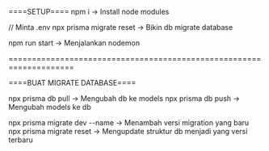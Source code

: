 ====SETUP====
npm i -> Install node modules

// Minta .env
npx prisma migrate reset -> Bikin db migrate database

npm run start -> Menjalankan nodemon

====================================================================

====BUAT MIGRATE DATABASE====

npx prisma db pull -> Mengubah db ke models
npx prisma db push -> Mengubah models ke db

npx prisma migrate dev --name <nama sesuai perubahan> -> Menambah versi migration yang baru
npx prisma migrate reset -> Mengupdate struktur db menjadi yang versi terbaru